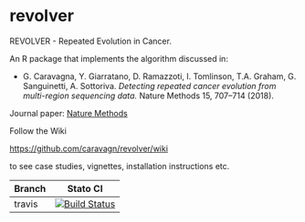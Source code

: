 # revolver
REVOLVER - Repeated Evolution in Cancer.

An R package that implements the algorithm discussed in: 

* G. Caravagna, Y. Giarratano, D. Ramazzoti, I. Tomlinson, T.A. Graham, G. Sanguinetti, A. Sottoriva. *Detecting repeated cancer evolution from multi-region sequencing data.* Nature Methods 15, 707–714 (2018).

Journal paper: [Nature Methods](https://www.nature.com/articles/s41592-018-0108-x)

Follow the Wiki

https://github.com/caravagn/revolver/wiki

to see case studies, vignettes, installation instructions etc.


| Branch              | Stato CI      |
|---------------------|---------------|
| travis | [![Build Status](https://travis-ci.org/caravagn/revolver.svg?branch=travis)](https://travis-ci.org/caravagn/revolver) |

